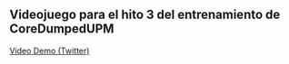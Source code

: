 ## Videojuego para el hito 3 del entrenamiento de CoreDumpedUPM


[Video Demo (Twitter)](https://twitter.com/osmvk/status/1107467731648028674)
